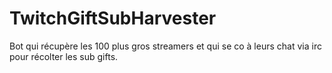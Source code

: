 # TwitchGiftSubHarvester
Bot qui récupère les 100 plus gros streamers et qui se co à leurs chat via irc pour récolter les sub gifts.
